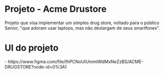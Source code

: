 # Projeto - Acme Drustore
<p aligh="center"> Projeto que visa implementar um simples drug store, voltado para o público Senior, "que adoram usar laptops, mas não deslargam de seus smartfones".</p>


# UI do projeto 
<p> - https://www.figma.com/file/fhPCNoUIUmmtWdMxNeZzBS/ACME-DRUGSTORE?node-id=0%3A1</p>
